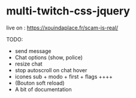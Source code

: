 # multi-twitch-css-jquery

live on : https://xouindaplace.fr/scam-is-real/

TODO: 
- send message 
- Chat options (show, police)
- resize chat 
- stop autoscroll on chat hover
- icones sub + modo + first + flags ++++
- (Bouton soft reload)
- A bit of documentation


